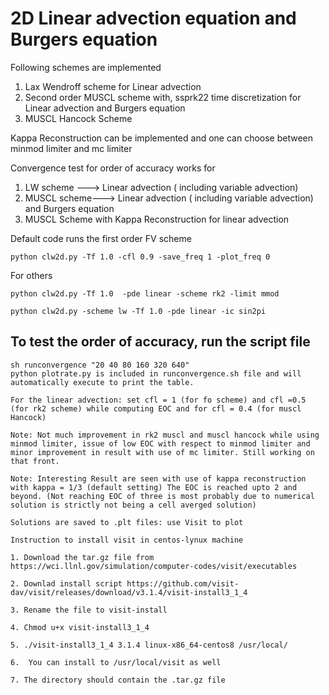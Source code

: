 # 2D Linear advection equation and Burgers equation
Following schemes are implemented
1. Lax Wendroff scheme for Linear advection 
2. Second order MUSCL scheme with, ssprk22 time discretization for Linear advection and Burgers equation
3. MUSCL Hancock Scheme 

Kappa Reconstruction can be implemented and one can choose between minmod limiter and mc limiter


Convergence test for order of accuracy works for 
1. LW scheme ---> Linear advection ( including variable advection)
2. MUSCL scheme---> Linear advection ( including variable advection) and Burgers equation
3. MUSCL Scheme with Kappa Reconstruction for linear advection

Default code runs the first order FV scheme

```
python clw2d.py -Tf 1.0 -cfl 0.9 -save_freq 1 -plot_freq 0
```
For others

```
python clw2d.py -Tf 1.0  -pde linear -scheme rk2 -limit mmod
```

```
python clw2d.py -scheme lw -Tf 1.0 -pde linear -ic sin2pi 
```

## To test the order of accuracy, run the script file
```
sh runconvergence "20 40 80 160 320 640"
python plotrate.py is included in runconvergence.sh file and will automatically execute to print the table.

For the linear advection: set cfl = 1 (for fo scheme) and cfl =0.5 (for rk2 scheme) while computing EOC and for cfl = 0.4 (for muscl Hancock)

Note: Not much improvement in rk2 muscl and muscl hancock while using minmod limiter, issue of low EOC with respect to minmod limiter and minor improvement in result with use of mc limiter. Still working on that front. 

Note: Interesting Result are seen with use of kappa reconstruction with kappa = 1/3 (default setting) The EOC is reached upto 2 and beyond. (Not reaching EOC of three is most probably due to numerical solution is strictly not being a cell averged solution)

Solutions are saved to .plt files: use Visit to plot

Instruction to install visit in centos-lynux machine

1. Download the tar.gz file from https://wci.llnl.gov/simulation/computer-codes/visit/executables

2. Downlad install script https://github.com/visit-dav/visit/releases/download/v3.1.4/visit-install3_1_4

3. Rename the file to visit-install

4. Chmod u+x visit-install3_1_4

5. ./visit-install3_1_4 3.1.4 linux-x86_64-centos8 /usr/local/

6.  You can install to /usr/local/visit as well

7. The directory should contain the .tar.gz file 
